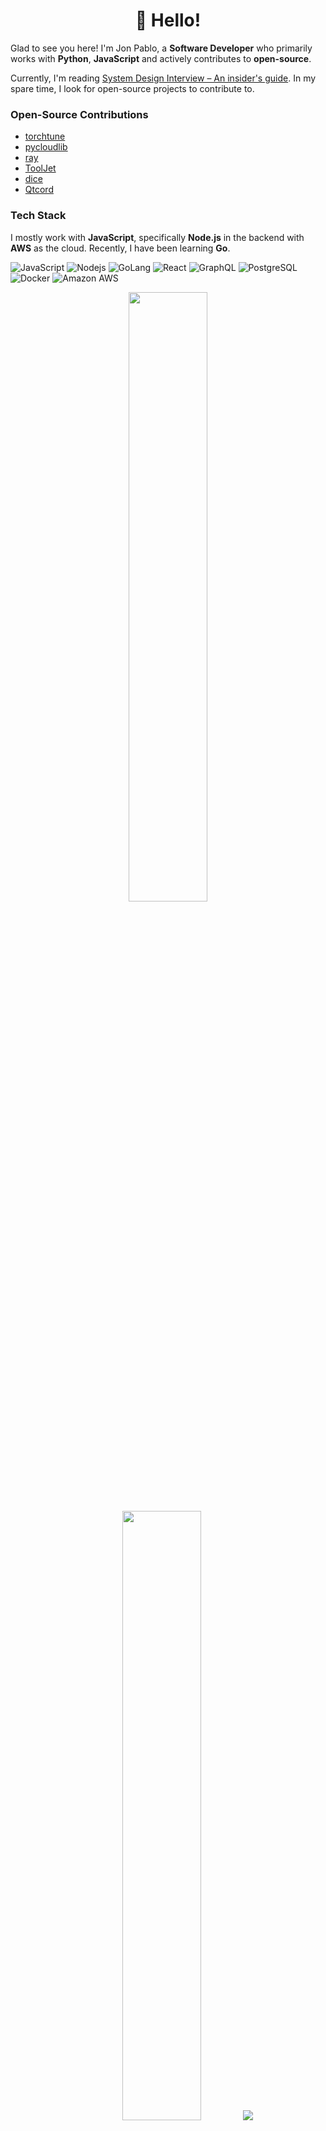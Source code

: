 <h1 align='center'>👋 Hello!</h1>

Glad to see you here! I'm Jon Pablo, a **Software Developer** who primarily works with **Python**, **JavaScript** and actively contributes to **open-source**.

Currently, I'm reading [System Design Interview – An insider's guide](https://www.goodreads.com/book/show/54109255-system-design-interview-an-insider-s-guide). In my spare time, I look for
open-source projects to contribute to. 

### Open-Source Contributions
- [torchtune](https://github.com/pytorch/torchtune)
- [pycloudlib](https://github.com/canonical/pycloudlib)
- [ray](https://github.com/ray-project/ray)
- [ToolJet](https://github.com/ToolJet/ToolJet)
- [dice](https://github.com/DiceDB/dice)
- [Qtcord](https://github.com/mak448a/Qtcord)

### Tech Stack

I mostly work with **JavaScript**, specifically **Node.js** in the backend with **AWS** as the cloud. Recently, I have been learning **Go**.

![JavaScript](https://img.shields.io/badge/JavaScript-F7DF1E?logo=javascript&logoColor=black)
![Nodejs](https://img.shields.io/badge/Node.js-43853D?logo=node.js&logoColor=white)
![GoLang](https://img.shields.io/badge/-Golang-00ADD8?logo=go&logoColor=white)
![React](https://img.shields.io/badge/React-20232A?logo=react&logoColor=61DAFB)
![GraphQL](https://img.shields.io/badge/-GraphQL-E10098?logo=graphql)
![PostgreSQL](https://img.shields.io/badge/PostgreSQL-316192?logo=postgresql&logoColor=white)
![Docker](https://img.shields.io/badge/-Docker-2496ED?logo=docker&logoColor=white)
![Amazon AWS](https://img.shields.io/badge/Amazon%20AWS-232F3E?logo=amazon-aws)

<p align="center">
  <img height="50%" width="auto" src ="https://github-readme-stats.vercel.app/api?username=jp-sdev&show_icons=true&count_private=true&theme=darcula&hide_border=true&hide=issues,contribs&bg_color=00000000">
  <img height="50%" width="auto" src ="https://github-readme-stats.vercel.app/api/top-langs/?username=jp-sdev&layout=compact&hide_border=true&theme=darcula&bg_color=00000000&langs_count=6&hide=jupyter%20notebook,tex,css,php&exclude_repo=Pacman-AI">
  <img src ="https://github-readme-streak-stats.herokuapp.com?user=jp-sdev&theme=darcula&hide_border=true&background=FFFFFF00">
  <br>
  <br>
</p>
